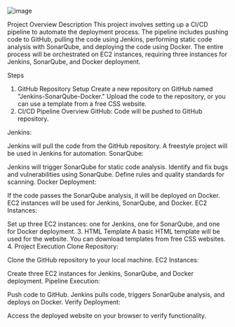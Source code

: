 ![image](https://github.com/jalaluddinmohammed/DevOpsProjects/assets/145260536/294aa6d1-ed9f-4ecc-8667-b23b87221f1e)








Project Overview
Description
This project involves setting up a CI/CD pipeline to automate the deployment process. The pipeline includes pushing code to GitHub, pulling the code using Jenkins, performing static code analysis with SonarQube, and deploying the code using Docker. The entire process will be orchestrated on EC2 instances, requiring three instances for Jenkins, SonarQube, and Docker deployment.

Steps
1. GitHub Repository Setup
Create a new repository on GitHub named "Jenkins-SonarQube-Docker."
Upload the code to the repository, or you can use a template from a free CSS website.
2. CI/CD Pipeline Overview
GitHub: Code will be pushed to GitHub repository.

Jenkins:

Jenkins will pull the code from the GitHub repository.
A freestyle project will be used in Jenkins for automation.
SonarQube:

Jenkins will trigger SonarQube for static code analysis.
Identify and fix bugs and vulnerabilities using SonarQube.
Define rules and quality standards for scanning.
Docker Deployment:

If the code passes the SonarQube analysis, it will be deployed on Docker.
EC2 instances will be used for Jenkins, SonarQube, and Docker.
EC2 Instances:

Set up three EC2 instances: one for Jenkins, one for SonarQube, and one for Docker deployment.
3. HTML Template
A basic HTML template will be used for the website. You can download templates from free CSS websites.
4. Project Execution
Clone Repository:

Clone the GitHub repository to your local machine.
EC2 Instances:

Create three EC2 instances for Jenkins, SonarQube, and Docker deployment.
Pipeline Execution:

Push code to GitHub.
Jenkins pulls code, triggers SonarQube analysis, and deploys on Docker.
Verify Deployment:

Access the deployed website on your browser to verify functionality.
